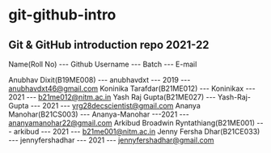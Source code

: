 # git-github-intro

## Git &amp; GitHub introduction repo 2021-22

Name(Roll No) --- Github Username --- Batch --- E-mail

Anubhav Dixit(B19ME008) --- anubhavdxt --- 2019 --- anubhavdxt46@gmail.com
Koninika Tarafdar(B21ME012) --- Koninikax --- 2021 --- b21me012@nitm.ac.in
Yash Raj Gupta(B21ME027) --- Yash-Raj-Gupta --- 2021 --- yrg28decscientist@gmail.com
Ananya Manohar(B21CS003) --- Ananya-Manohar ---2021 --- ananyamanohar22@gmail.com 
Arkibud Broadwin Ryntathiang(B21ME001) --- arkibud --- 2021 --- b21me001@nitm.ac.in
 Jenny Fersha Dhar(B21CE033) --- jennyfershadhar --- 2021 --- jennyfershadhar@gmail.com
